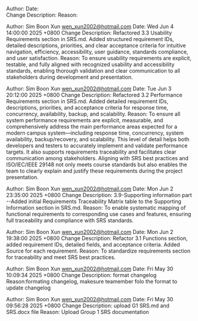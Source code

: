 <!-- dont change the format  -->
Author:
Date:   
Change Description: 
Reason: 

Author: Sim Boon Xun <wen_xun2002@hotmail.com>
Date:   Wed Jun 4 14:00:00 2025 +0800
Change Description: Refactored 3.3 Usability Requirements section in SRS.md. Added structured requirement IDs, detailed descriptions, priorities, and clear acceptance criteria for intuitive navigation, efficiency, accessibility, user guidance, standards compliance, and user satisfaction.
Reason: To ensure usability requirements are explicit, testable, and fully aligned with recognized usability and accessibility standards, enabling thorough validation and clear communication to all stakeholders during development and presentation.

Author: Sim Boon Xun <wen_xun2002@hotmail.com>
Date:   Tue Jun 3 20:12:00 2025 +0800
Change Description: Refactored 3.2 Performance Requirements section in SRS.md. Added detailed requirement IDs, descriptions, priorities, and acceptance criteria for response time, concurrency, availability, backup, and scalability.
Reason: To ensure all system performance requirements are explicit, measurable, and comprehensively address the main performance areas expected for a modern campus system—including response time, concurrency, system availability, backup/recovery, and scalability. 
This level of detail helps both developers and testers to accurately implement and validate performance targets. 
It also supports requirements traceability and facilitates clear communication among stakeholders. 
Aligning with SRS best practices and ISO/IEC/IEEE 29148 not only meets course standards but also enables the team to clearly explain and justify these requirements during the project presentation.

Author: Sim Boon Xun <wen_xun2002@hotmail.com>
Date:   Mon Jun 2 23:35:00 2025 +0800
Change Description: 3.9-Supporting information part --Added initial Requirements Traceability Matrix table to the Supporting Information section in SRS.md.
Reason: To enable systematic mapping of functional requirements to corresponding use cases and features, ensuring full traceability and compliance with SRS standards.

Author: Sim Boon Xun <wen_xun2002@hotmail.com>
Date:   Mon Jun 2 19:38:00 2025 +0800
Change Description: Refactor 3.1 Functions section, added requirement IDs, detailed fields, and acceptance criteria. Added Source for each requirement.
Reason: To standardize requirements section for traceability and meet SRS best practices.

Author: Sim Boon Xun <wen_xun2002@hotmail.com>
Date:   Fri May 30 10:09:34 2025 +0800
Change Description: format changelog 
Reason:formating changelog, makesure teamember folo the format to update changelog

Author: Sim Boon Xun <wen_xun2002@hotmail.com>
Date:   Fri May 30 09:56:28 2025 +0800
Change Description: upload G1 SRS.md and SRS.docx file 
Reason: Upload Group 1 SRS documentation